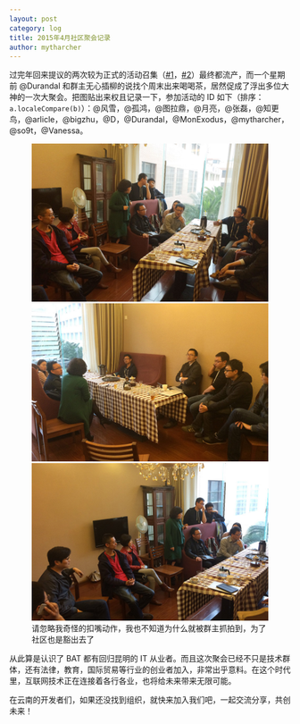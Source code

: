 ```yaml
---
layout: post
category: log
title: 2015年4月社区聚会记录
author: mytharcher
---
```


过完年回来提议的两次较为正式的活动召集（[#1](https://github.com/yncoder/yncoder.github.io/issues/1)，[#2](https://github.com/yncoder/yncoder.github.io/issues/2)）最终都流产，而一个星期前 @Durandal 和群主无心插柳的说找个周末出来喝喝茶，居然促成了浮出多位大神的一次大聚会。把图贴出来权且记录一下，参加活动的 ID 如下（排序：`a.localeCompare(b)`）：@风雪，@孤鸿，@图拉鼎，@月亮，@张磊，@知更鸟，@arlicle，@bigzhu，@D，@Durandal，@MonExodus，@mytharcher，@so9t，@Vanessa。

<figure>
    <img src="/assets/img/2014-04-meeting/0426_1.jpg" />
    <img src="/assets/img/2014-04-meeting/0426_4.jpg" />
    <img src="/assets/img/2014-04-meeting/0426_6.jpg" />
    <figcaption>请忽略我奇怪的扣嘴动作，我也不知道为什么就被群主抓拍到，为了社区也是豁出去了</figcaption>
</figure>

从此算是认识了 BAT 都有回归昆明的 IT 从业者。而且这次聚会已经不只是技术群体，还有法律，教育，国际贸易等行业的创业者加入，非常出乎意料。在这个时代里，互联网技术正在连接着各行各业，也将给未来带来无限可能。

在云南的开发者们，如果还没找到组织，就快来加入我们吧，一起交流分享，共创未来！
